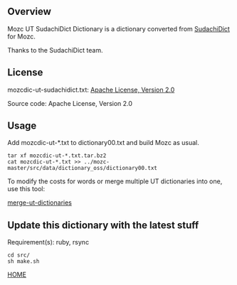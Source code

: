 ## Overview

Mozc UT SudachiDict Dictionary is a dictionary converted from [SudachiDict](https://github.com/WorksApplications/SudachiDict) for Mozc.

Thanks to the SudachiDict team.

## License

mozcdic-ut-sudachidict.txt: [Apache License, Version 2.0](https://github.com/WorksApplications/SudachiDict/blob/develop/LEGAL)

Source code: Apache License, Version 2.0

## Usage

Add mozcdic-ut-*.txt to dictionary00.txt and build Mozc as usual.

```
tar xf mozcdic-ut-*.txt.tar.bz2
cat mozcdic-ut-*.txt >> ../mozc-master/src/data/dictionary_oss/dictionary00.txt
```

To modify the costs for words or merge multiple UT dictionaries into one, use this tool:

[merge-ut-dictionaries](https://github.com/utuhiro78/merge-ut-dictionaries)

## Update this dictionary with the latest stuff

Requirement(s): ruby, rsync

```
cd src/
sh make.sh
```

[HOME](http://linuxplayers.g1.xrea.com/mozc-ut.html)
